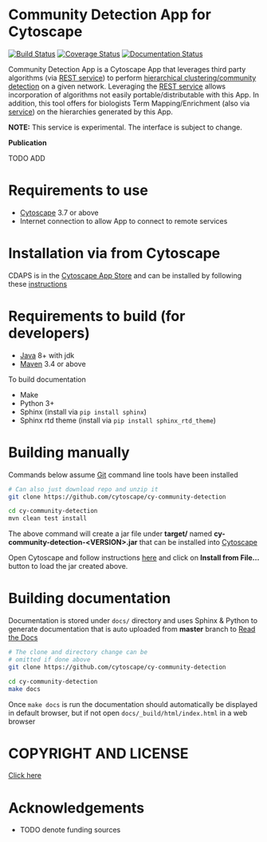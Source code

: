 [maven]: http://maven.apache.org/
[java]: https://www.oracle.com/java/index.html
[git]: https://git-scm.com/
[make]: https://www.gnu.org/software/make
[cytoscape]: https://cytoscape.org/
[cdapsreadthedocs]: https://cdaps.readthedocs.io/en/latest/
[directappinstall]: http://manual.cytoscape.org/en/stable/App_Manager.html#installing-apps
[cd]: https://en.wikipedia.org/wiki/Hierarchical_clustering_of_networks
[appstore]: http://apps.cytoscape.org/apps/cycommunitydetection
[directcytoscapeinstall]: https://cdaps.readthedocs.io/en/latest/Installation.html
[cdservice]: https://github.com/cytoscape/communitydetection-rest-server

Community Detection App for Cytoscape
=======================================

[![Build Status](https://travis-ci.com/cytoscape/cy-community-detection.svg?branch=master)](https://travis-ci.com/cytoscape/cy-community-detection) [![Coverage Status](https://coveralls.io/repos/github/cytoscape/cy-community-detection/badge.svg?branch=master)](https://coveralls.io/github/cytoscape/cy-community-detection?branch=master)
[![Documentation Status](https://readthedocs.org/projects/cdaps/badge/?version=latest&token=d51549910b0a9d03167cce98f0f550cbacc48ec26e849a72a75a36c1cb474847)](https://cdaps.readthedocs.io/en/latest/?badge=latest)


Community Detection App is a Cytoscape App that leverages third party algorithms (via [REST service][cdservice])
to perform [hierarchical clustering/community detection][cd] on a given network. Leveraging
the [REST service][cdservice] allows incorporation of algorithms not easily portable/distributable
with this App. In addition, this tool offers for biologists Term Mapping/Enrichment (also via [service][cdservice]) on the
hierarchies generated by this App.

**NOTE:** This service is experimental. The interface is subject to change.

**Publication**

TODO ADD

Requirements to use
=====================

* [Cytoscape][cytoscape] 3.7 or above
* Internet connection to allow App to connect to remote services



Installation via from Cytoscape
======================================

CDAPS is in the [Cytoscape App Store][appstore]
and can be installed by following these [instructions][directcytoscapeinstall]


Requirements to build (for developers)
========================================

* [Java][java] 8+ with jdk
* [Maven][maven] 3.4 or above

To build documentation

* Make
* Python 3+
* Sphinx (install via `pip install sphinx`)
* Sphinx rtd theme (install via `pip install sphinx_rtd_theme`)


Building manually
====================

Commands below assume [Git][git] command line tools have been installed

```Bash
# Can also just download repo and unzip it
git clone https://github.com/cytoscape/cy-community-detection

cd cy-community-detection
mvn clean test install
```

The above command will create a jar file under **target/** named
**cy-community-detection-\<VERSION\>.jar** that can be installed
into [Cytoscape][cytoscape]


Open Cytoscape and follow instructions [here][directappinstall] and click on
**Install from File...** button to load the jar created above.


Building documentation
=========================

Documentation is stored under `docs/` directory and
uses Sphinx & Python to generate documentation that
is auto uploaded from **master** branch to [Read the Docs][cdapsreadthedocs]

```Bash
# The clone and directory change can be
# omitted if done above
git clone https://github.com/cytoscape/cy-community-detection

cd cy-community-detection
make docs
```
Once `make docs` is run the documentation should automatically
be displayed in default browser, but if not open `docs/_build/html/index.html` in
a web browser
 
COPYRIGHT AND LICENSE
========================

[Click here](LICENSE)

Acknowledgements
=================

* TODO denote funding sources
